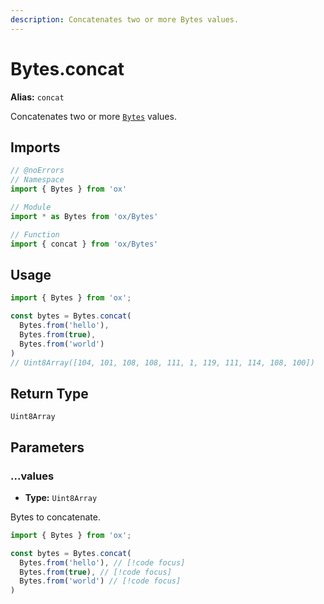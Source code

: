 ```yaml
---
description: Concatenates two or more Bytes values.
---
```


# Bytes.concat 

**Alias:** `concat`

Concatenates two or more [`Bytes`](/api/bytes) values.

## Imports

```ts twoslash
// @noErrors
// Namespace 
import { Bytes } from 'ox'

// Module
import * as Bytes from 'ox/Bytes'

// Function
import { concat } from 'ox/Bytes'
```

## Usage

```ts twoslash
import { Bytes } from 'ox';

const bytes = Bytes.concat(
  Bytes.from('hello'), 
  Bytes.from(true), 
  Bytes.from('world')
)
// Uint8Array([104, 101, 108, 108, 111, 1, 119, 111, 114, 108, 100])
```

## Return Type

`Uint8Array`

## Parameters

### ...values

- **Type:** `Uint8Array`

Bytes to concatenate.

```ts twoslash
import { Bytes } from 'ox';

const bytes = Bytes.concat(
  Bytes.from('hello'), // [!code focus]
  Bytes.from(true), // [!code focus]
  Bytes.from('world') // [!code focus]
)
```
